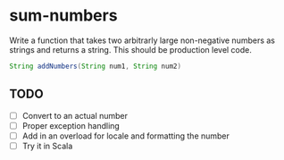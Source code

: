 # sum-numbers

Write a function that takes two arbitrarly large non-negative numbers as strings and returns a string. This should be production level code.

```java
String addNumbers(String num1, String num2)
```

## TODO
- [ ] Convert to an actual number
- [ ] Proper exception handling
- [ ] Add in an overload for locale and formatting the number
- [ ] Try it in Scala
